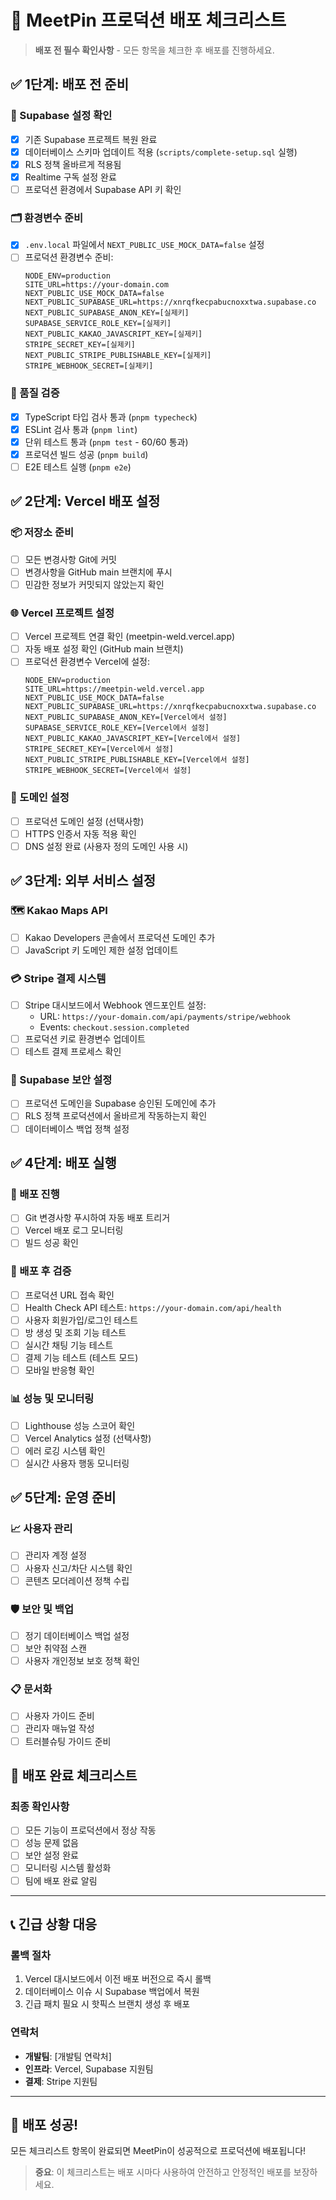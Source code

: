# 🚀 MeetPin 프로덕션 배포 체크리스트

> **배포 전 필수 확인사항** - 모든 항목을 체크한 후 배포를 진행하세요.

## ✅ 1단계: 배포 전 준비

### 🔐 Supabase 설정 확인
- [x] 기존 Supabase 프로젝트 복원 완료
- [x] 데이터베이스 스키마 업데이트 적용 (`scripts/complete-setup.sql` 실행)
- [x] RLS 정책 올바르게 적용됨
- [x] Realtime 구독 설정 완료
- [ ] 프로덕션 환경에서 Supabase API 키 확인

### 🗂️ 환경변수 준비
- [x] `.env.local` 파일에서 `NEXT_PUBLIC_USE_MOCK_DATA=false` 설정
- [ ] 프로덕션 환경변수 준비:
  ```env
  NODE_ENV=production
  SITE_URL=https://your-domain.com
  NEXT_PUBLIC_USE_MOCK_DATA=false
  NEXT_PUBLIC_SUPABASE_URL=https://xnrqfkecpabucnoxxtwa.supabase.co
  NEXT_PUBLIC_SUPABASE_ANON_KEY=[실제키]
  SUPABASE_SERVICE_ROLE_KEY=[실제키]
  NEXT_PUBLIC_KAKAO_JAVASCRIPT_KEY=[실제키]
  STRIPE_SECRET_KEY=[실제키]
  NEXT_PUBLIC_STRIPE_PUBLISHABLE_KEY=[실제키]
  STRIPE_WEBHOOK_SECRET=[실제키]
  ```

### 🧪 품질 검증
- [x] TypeScript 타입 검사 통과 (`pnpm typecheck`)
- [x] ESLint 검사 통과 (`pnpm lint`)
- [x] 단위 테스트 통과 (`pnpm test` - 60/60 통과)
- [x] 프로덕션 빌드 성공 (`pnpm build`)
- [ ] E2E 테스트 실행 (`pnpm e2e`)

## ✅ 2단계: Vercel 배포 설정

### 📦 저장소 준비
- [ ] 모든 변경사항 Git에 커밋
- [ ] 변경사항을 GitHub main 브랜치에 푸시
- [ ] 민감한 정보가 커밋되지 않았는지 확인

### 🌐 Vercel 프로젝트 설정
- [ ] Vercel 프로젝트 연결 확인 (meetpin-weld.vercel.app)
- [ ] 자동 배포 설정 확인 (GitHub main 브랜치)
- [ ] 프로덕션 환경변수 Vercel에 설정:
  ```
  NODE_ENV=production
  SITE_URL=https://meetpin-weld.vercel.app
  NEXT_PUBLIC_USE_MOCK_DATA=false
  NEXT_PUBLIC_SUPABASE_URL=https://xnrqfkecpabucnoxxtwa.supabase.co
  NEXT_PUBLIC_SUPABASE_ANON_KEY=[Vercel에서 설정]
  SUPABASE_SERVICE_ROLE_KEY=[Vercel에서 설정]
  NEXT_PUBLIC_KAKAO_JAVASCRIPT_KEY=[Vercel에서 설정]
  STRIPE_SECRET_KEY=[Vercel에서 설정]
  NEXT_PUBLIC_STRIPE_PUBLISHABLE_KEY=[Vercel에서 설정]
  STRIPE_WEBHOOK_SECRET=[Vercel에서 설정]
  ```

### 🔗 도메인 설정
- [ ] 프로덕션 도메인 설정 (선택사항)
- [ ] HTTPS 인증서 자동 적용 확인
- [ ] DNS 설정 완료 (사용자 정의 도메인 사용 시)

## ✅ 3단계: 외부 서비스 설정

### 🗺️ Kakao Maps API
- [ ] Kakao Developers 콘솔에서 프로덕션 도메인 추가
- [ ] JavaScript 키 도메인 제한 설정 업데이트

### 💳 Stripe 결제 시스템
- [ ] Stripe 대시보드에서 Webhook 엔드포인트 설정:
  - URL: `https://your-domain.com/api/payments/stripe/webhook`
  - Events: `checkout.session.completed`
- [ ] 프로덕션 키로 환경변수 업데이트
- [ ] 테스트 결제 프로세스 확인

### 🔐 Supabase 보안 설정
- [ ] 프로덕션 도메인을 Supabase 승인된 도메인에 추가
- [ ] RLS 정책 프로덕션에서 올바르게 작동하는지 확인
- [ ] 데이터베이스 백업 정책 설정

## ✅ 4단계: 배포 실행

### 🚀 배포 진행
- [ ] Git 변경사항 푸시하여 자동 배포 트리거
- [ ] Vercel 배포 로그 모니터링
- [ ] 빌드 성공 확인

### 🧪 배포 후 검증
- [ ] 프로덕션 URL 접속 확인
- [ ] Health Check API 테스트: `https://your-domain.com/api/health`
- [ ] 사용자 회원가입/로그인 테스트
- [ ] 방 생성 및 조회 기능 테스트
- [ ] 실시간 채팅 기능 테스트
- [ ] 결제 기능 테스트 (테스트 모드)
- [ ] 모바일 반응형 확인

### 📊 성능 및 모니터링
- [ ] Lighthouse 성능 스코어 확인
- [ ] Vercel Analytics 설정 (선택사항)
- [ ] 에러 로깅 시스템 확인
- [ ] 실시간 사용자 행동 모니터링

## ✅ 5단계: 운영 준비

### 📈 사용자 관리
- [ ] 관리자 계정 설정
- [ ] 사용자 신고/차단 시스템 확인
- [ ] 콘텐츠 모더레이션 정책 수립

### 🛡️ 보안 및 백업
- [ ] 정기 데이터베이스 백업 설정
- [ ] 보안 취약점 스캔
- [ ] 사용자 개인정보 보호 정책 확인

### 📋 문서화
- [ ] 사용자 가이드 준비
- [ ] 관리자 매뉴얼 작성
- [ ] 트러블슈팅 가이드 준비

## 🎯 배포 완료 체크리스트

### 최종 확인사항
- [ ] 모든 기능이 프로덕션에서 정상 작동
- [ ] 성능 문제 없음
- [ ] 보안 설정 완료
- [ ] 모니터링 시스템 활성화
- [ ] 팀에 배포 완료 알림

---

## 📞 긴급 상황 대응

### 롤백 절차
1. Vercel 대시보드에서 이전 배포 버전으로 즉시 롤백
2. 데이터베이스 이슈 시 Supabase 백업에서 복원
3. 긴급 패치 필요 시 핫픽스 브랜치 생성 후 배포

### 연락처
- **개발팀**: [개발팀 연락처]
- **인프라**: Vercel, Supabase 지원팀
- **결제**: Stripe 지원팀

---

## 🎉 배포 성공!

모든 체크리스트 항목이 완료되면 MeetPin이 성공적으로 프로덕션에 배포됩니다!

> **중요**: 이 체크리스트는 배포 시마다 사용하여 안전하고 안정적인 배포를 보장하세요.